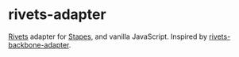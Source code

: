 rivets-adapter
==============

[Rivets](http://rivetsjs.com/) adapter for [Stapes](http://hay.github.io/stapes/), and vanilla JavaScript.
Inspired by [rivets-backbone-adapter](https://github.com/azproduction/rivets-backbone-adapter).
